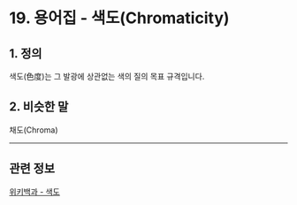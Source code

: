 # 19. 용어집 - 색도(Chromaticity)

## 1. 정의
색도(色度)는 그 발광에 상관없는 색의 질의 목표 규격입니다.

## 2. 비슷한 말
채도(Chroma)

***

## 관련 정보

[위키백과 - 색도](https://ko.wikipedia.org/wiki/%EC%83%89%EB%8F%84)